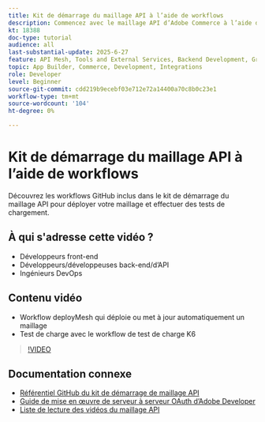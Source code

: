 ```yaml
---
title: Kit de démarrage du maillage API à l’aide de workflows
description: Commencez avec le maillage API d’Adobe Commerce à l’aide de workflows pour déployer votre maillage et effectuer des tests de chargement.
kt: 18388
doc-type: tutorial
audience: all
last-substantial-update: 2025-6-27
feature: API Mesh, Tools and External Services, Backend Development, GraphQL, Storefront
topic: App Builder, Commerce, Development, Integrations
role: Developer
level: Beginner
source-git-commit: cdd219b9ecebf03e712e72a14400a70c8b0c23e1
workflow-type: tm+mt
source-wordcount: '104'
ht-degree: 0%

---
```


# Kit de démarrage du maillage API à l’aide de workflows

Découvrez les workflows GitHub inclus dans le kit de démarrage du maillage API pour déployer votre maillage et effectuer des tests de chargement.

## À qui s&#39;adresse cette vidéo ?

* Développeurs front-end
* Développeurs/développeuses back-end/d’API
* Ingénieurs DevOps

## Contenu vidéo

* Workflow deployMesh qui déploie ou met à jour automatiquement un maillage
* Test de charge avec le workflow de test de charge K6

>[!VIDEO](https://video.tv.adobe.com/v/3464524?learn=on&enablevpops)

## Documentation connexe

* [Référentiel GitHub du kit de démarrage de maillage API](https://github.com/adobe-commerce/api-mesh-starter-kit)
* [Guide de mise en œuvre de serveur à serveur OAuth d’Adobe Developer](https://developer.adobe.com/developer-console/docs/guides/authentication/ServerToServerAuthentication/implementation)
* [Liste de lecture des vidéos du maillage API](https://experienceleague.adobe.com/fr/playlists/commerce-get-started-app-builder-and-api-mesh)
